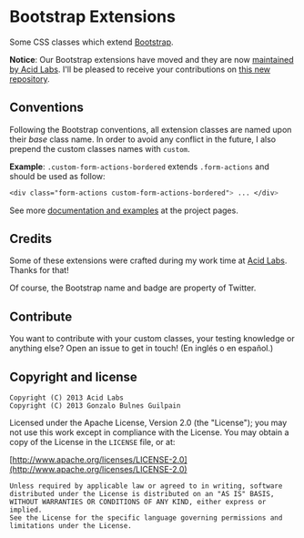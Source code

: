 Bootstrap Extensions
====================

Some CSS classes which extend [Bootstrap][bootstrap].

  [bootstrap]: http://twitter.github.com/bootstrap

**Notice**: Our Bootstrap extensions have moved and they are now [maintained by Acid Labs][acidlabs]. I'll be pleased to receive your contributions on [this new repository][acidlabs-be].

  [acidlabs]: http://acidlabs.github.com/bootstrap-extensions
  [acidlabs-be]: https://github.com/acidlabs/bootstrap-extensions

Conventions
-----------

Following the Bootstrap conventions, all extension classes are named upon their _base_ class name. In order to avoid any conflict in the future, I also prepend the custom classes names with `custom`.

**Example**: `.custom-form-actions-bordered` extends `.form-actions` and should be used as follow:

```css
<div class="form-actions custom-form-actions-bordered"> ... </div>
```

See more [documentation and examples][pages] at the project pages.

  [pages]: http://gonzalo-bulnes.github.com/bootstrap-extensions

Credits
-------

Some of these extensions were crafted during my work time at [Acid Labs][acidlabs]. Thanks for that!

  [acidlabs]: https://github.com/acidlabs

Of course, the Bootstrap name and badge are property of Twitter.

Contribute
----------

You want to contribute with your custom classes, your testing knowledge or anything else? Open an issue to get in touch! (En inglés o en español.)

Copyright and license
---------------------

    Copyright (C) 2013 Acid Labs
    Copyright (C) 2013 Gonzalo Bulnes Guilpain

Licensed under the Apache License, Version 2.0 (the "License");
you may not use this work except in compliance with the License.
You may obtain a copy of the License in the `LICENSE` file, or at:

  [http://www.apache.org/licenses/LICENSE-2.0](http://www.apache.org/licenses/LICENSE-2.0)

    Unless required by applicable law or agreed to in writing, software
    distributed under the License is distributed on an "AS IS" BASIS,
    WITHOUT WARRANTIES OR CONDITIONS OF ANY KIND, either express or implied.
    See the License for the specific language governing permissions and
    limitations under the License.
